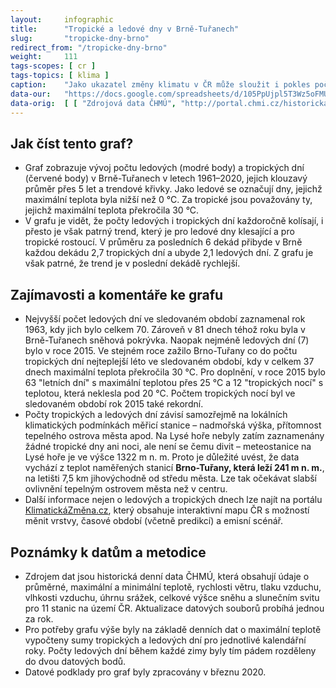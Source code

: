 ```yaml
---
layout:     infographic
title:      "Tropické a ledové dny v Brně-Tuřanech"
slug:       "tropicke-dny-brno"
redirect_from: "/tropicke-dny-brno"
weight:     111
tags-scopes: [ cr ]
tags-topics: [ klima ]
caption:    "Jako ukazatel změny klimatu v ČR může sloužit i pokles počtu tropických a nárůst počtu ledových dní. V Brně je posledních několika letech více dní s teplotou nad 30 °C než s teplotou pod 0 °C."
data-our:   "https://docs.google.com/spreadsheets/d/105PpUjpl5T3Wz5oFMUQYBj-KaqAUU6zF-Vv-RQ1zj3E/edit?usp=sharing"
data-orig:	[ [ "Zdrojová data ČHMÚ", "http://portal.chmi.cz/historicka-data/pocasi/denni-data" ] ]
---
```


## Jak číst tento graf?

* Graf zobrazuje vývoj počtu ledových (modré body) a tropických dní (červené body) v Brně-Tuřanech v letech 1961–2020, jejich klouzavý průměr přes 5 let a trendové křivky. Jako ledové se označují dny, jejichž maximální teplota byla nižší než 0 °C. Za tropické jsou považovány ty, jejichž maximální teplota překročila 30 °C.
* V grafu je vidět, že počty ledových i tropických dní každoročně kolísají, i přesto je však patrný trend, který je pro ledové dny klesající a pro tropické rostoucí. V průměru za posledních 6 dekád přibyde v Brně každou dekádu 2,7 tropických dní a ubyde 2,1 ledových dní. Z grafu je však patrné, že trend je v poslední dekádě rychlejší.

## Zajímavosti a komentáře ke grafu

* Nejvyšší počet ledových dní ve sledovaném období zaznamenal rok 1963, kdy jich bylo celkem 70. Zároveň v 81 dnech téhož roku byla v Brně-Tuřanech sněhová pokrývka. Naopak nejméně ledových dní (7) bylo v roce 2015. Ve stejném roce zažilo Brno-Tuřany co do počtu tropických dní nejteplejší léto ve sledovaném období, kdy v celkem 37 dnech maximální teplota překročila 30 °C. Pro doplnění, v roce 2015 bylo 63 "letních dní" s maximální teplotou přes 25 °C a 12 "tropických nocí" s teplotou, která neklesla pod 20 °C. Počtem tropických nocí byl ve sledovaném období rok 2015 také rekordní.
* Počty tropických a ledových dní závisí samozřejmě na lokálních klimatických podmínkách měřicí stanice – nadmořská výška, přítomnost tepelného ostrova města apod. Na Lysé hoře nebyly zatím zaznamenány žádné tropické dny ani noci, ale není se čemu divit – meteostanice na Lysé hoře je ve výšce 1322 m n. m. Proto je důležité uvést, že  data vychází z teplot naměřených stanicí **Brno-Tuřany, která leží 241 m n. m.**, na letišti 7,5 km jihovýchodně od středu města. Lze tak očekávat slabší ovlivnění tepelným ostrovem města než v centru.
* Další informace nejen o ledových a tropických dnech lze najít na portálu [KlimatickáZměna.cz](https://www.klimatickazmena.cz/cs/), který obsahuje interaktivní mapu ČR s možností měnit vrstvy, časové období (včetně predikcí) a emisní scénář.

## Poznámky k datům a metodice

* Zdrojem dat jsou historická denní data <glossary id="chmu">ČHMÚ</glossary>, která obsahují údaje o průměrné, maximální a minimální teplotě, rychlosti větru, tlaku vzduchu, vlhkosti vzduchu, úhrnu srážek, celkové výšce sněhu a slunečním svitu pro 11 stanic na území ČR. Aktualizace datových souborů probíhá jednou za rok.
* Pro potřeby grafu výše byly na základě denních dat o maximální teplotě vypočteny sumy tropických a ledových dní pro jednotlivé kalendářní roky. Počty ledových dní během každé zimy byly tím pádem rozděleny do dvou datových bodů.
* Datové podklady pro graf byly zpracovány v březnu 2020.
